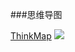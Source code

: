 ###思维导图

[ThinkMap](https://github.com/owant/ThinkMap)
![](https://github.com/owant/ThinkMap/blob/master/info2.png)